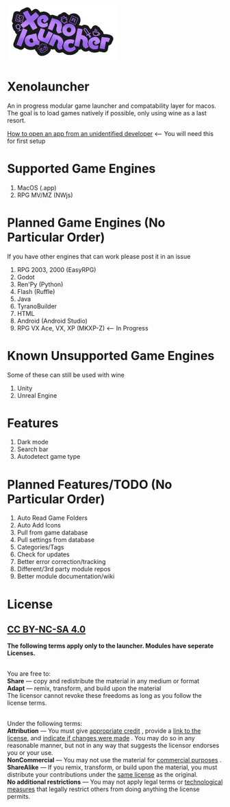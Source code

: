 
<img src="https://raw.githubusercontent.com/m5kro/Xenolauncher/main/Xenolauncher.png" width="258"/></img>
# Xenolauncher
An in progress modular game launcher and compatability layer for macos. The goal is to load games natively if possible, only using wine as a last resort.

[How to open an app from an unidentified developer](https://support.apple.com/guide/mac-help/open-a-mac-app-from-an-unknown-developer-mh40616/mac) <-- You will need this for first setup

# Supported Game Engines
1. MacOS (.app)
2. RPG MV/MZ (NWjs)

# Planned Game Engines (No Particular Order)
If you have other engines that can work please post it in an issue<br>
1. RPG 2003, 2000 (EasyRPG)
2. Godot
3. Ren'Py (Python)
4. Flash (Ruffle) 
5. Java
6. TyranoBuilder
7. HTML
8. Android (Android Studio)
9. RPG VX Ace, VX, XP (MKXP-Z) <-- In Progress

# Known Unsupported Game Engines
Some of these can still be used with wine<br>
1. Unity
2. Unreal Engine

# Features
1. Dark mode
2. Search bar
3. Autodetect game type

# Planned Features/TODO (No Particular Order)
1. Auto Read Game Folders
2. Auto Add Icons
3. Pull from game database
4. Pull settings from database
5. Categories/Tags
6. Check for updates
7. Better error correction/tracking
8. Different/3rd party module repos
9. Better module documentation/wiki

# License
## [CC BY-NC-SA 4.0](https://creativecommons.org/licenses/by-nc-sa/4.0/deed.en)
**The following terms apply only to the launcher. Modules have seperate Licenses.**<br>
<br>

 You are free to:<br>
    **Share** — copy and redistribute the material in any medium or format<br>
    **Adapt** — remix, transform, and build upon the material<br>
    The licensor cannot revoke these freedoms as long as you follow the license terms.<br>
<br>

Under the following terms:<br>
    **Attribution** — You must give [appropriate credit](https://creativecommons.org/licenses/by-nc-sa/4.0/deed.en#ref-appropriate-credit) , provide a [link to the license](https://creativecommons.org/licenses/by-nc-sa/4.0/deed.en), and [indicate if changes were made](https://creativecommons.org/licenses/by-nc-sa/4.0/deed.en#ref-indicate-changes) . You may do so in any reasonable manner, but not in any way that suggests the licensor endorses you or your use.<br>
    **NonCommercial** — You may not use the material for [commercial purposes](https://creativecommons.org/licenses/by-nc-sa/4.0/deed.en#ref-commercial-purposes) .<br>
    **ShareAlike** — If you remix, transform, or build upon the material, you must distribute your contributions under the [same license](https://creativecommons.org/licenses/by-nc-sa/4.0/deed.en#ref-same-license) as the original.<br>
    **No additional restrictions** — You may not apply legal terms or [technological measures](https://creativecommons.org/licenses/by-nc-sa/4.0/deed.en#ref-technological-measures) that legally restrict others from doing anything the license permits.<br>

